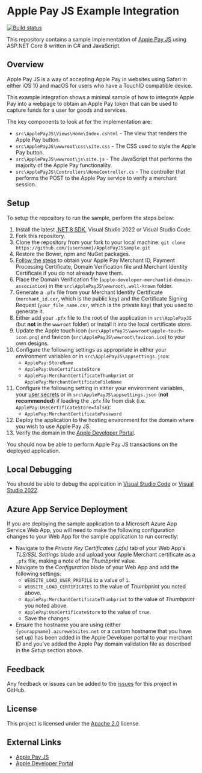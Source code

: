 # Apple Pay JS Example Integration

[![Build status](https://github.com/justeattakeaway/ApplePayJSSample/actions/workflows/build.yml/badge.svg?branch=main&event=push)](https://github.com/justeattakeaway/ApplePayJSSample/actions/workflows/build.yml?query=branch%3Amain+event%3Apush)

This repository contains a sample implementation of [Apple Pay JS](https://developer.apple.com/reference/applepayjs/) using ASP.NET Core 8 written in C# and JavaScript.

## Overview

Apple Pay JS is a way of accepting Apple Pay in websites using Safari in either iOS 10 and macOS for users who have a TouchID compatible device.

This example integration shows a minimal sample of how to integrate Apple Pay into a webpage to obtain an Apple Pay token that can be used to capture funds for a user for goods and services.

The key components to look at for the implementation are:

* `src\ApplePayJS\Views\Home\Index.cshtml` - The view that renders the Apple Pay button.
* `src\ApplePayJS\wwwroot\css\site.css` - The CSS used to style the Apple Pay button.
* `src\ApplePayJS\wwwroot\js\site.js` - The JavaScript that performs the majority of the Apple Pay functionality.
* `src\ApplePayJS\Controllers\HomeController.cs` - The controller that performs the POST to the Apple Pay service to verify a merchant session.

## Setup

To setup the repository to run the sample, perform the steps below:

  1. Install the latest [.NET 8 SDK](https://www.microsoft.com/net/download/core), Visual Studio 2022 or Visual Studio Code.
  1. Fork this repository.
  1. Clone the repository from your fork to your local machine: `git clone https://github.com/{username}/ApplePayJSSample.git`
  1. Restore the Bower, npm and NuGet packages.
  1. [Follow the steps](https://developer.apple.com/reference/applepayjs#2193397) to obtain your Apple Pay Merchant ID, Payment Processing Certificate, Domain Verification file and Merchant Identity Certificate if you do not already have them.
  1. Place the Domain Verification file (`apple-developer-merchantid-domain-association`) in the `src\ApplePayJS\wwwroot\.well-known` folder.
  1. Generate a `.pfx` file from your Merchant Identity Certificate (`merchant_id.cer`, which is the public key) and the Certificate Signing Request (`your_file_name.csr`, which is the private key) that you used to generate it.
  1. Either add your `.pfx` file to the root of the application in `src\ApplePayJS` (but **not** in the `wwwroot` folder) or install it into the local certificate store.
  1. Update the Apple touch icon (`src\ApplePayJS\wwwroot\apple-touch-icon.png`) and favicon (`src\ApplePayJS\wwwroot\favicon.ico`) to your own designs.
  1. Configure the following settings as appropriate in either your environment variables or in `src\ApplePayJS\appsettings.json`:
      * `ApplePay:StoreName`
      * `ApplePay:UseCertificateStore`
      * `ApplePay:MerchantCertificateThumbprint` or `ApplePay:MerchantCertificateFileName`
  1. Configure the following setting in either your environment variables, your [user secrets](https://docs.asp.net/en/latest/security/app-secrets.html#secret-manager) or in `src\ApplePayJS\appsettings.json` (**not recommended**) if loading the `.pfx` file from disk (i.e. `ApplePay:UseCertificateStore=false`):
      * `ApplePay:MerchantCertificatePassword`
  1. Deploy the application to the hosting environment for the domain where you wish to use Apple Pay JS.
  1. Verify the domain in the [Apple Developer Portal](https://developer.apple.com/account/).

You should now be able to perform Apple Pay JS transactions on the deployed application.

## Local Debugging

You should be able to debug the application in [Visual Studio Code](https://code.visualstudio.com/) or [Visual Studio 2022](https://www.visualstudio.com/downloads/).

## Azure App Service Deployment

If you are deploying the sample application to a Microsoft Azure App Service Web App, you will need to make the following configuration changes to your Web App for the sample application to run correctly:

* Navigate to the _Private Key Certificates (.pfx)_ tab of your Web App's _TLS/SSL Settings_ blade and upload your Apple Merchant certificate as a `.pfx` file, making a note of the _Thumbprint_ value.
* Navigate to the _Configuration_ blade of your Web App and add the following settings:
  * `WEBSITE_LOAD_USER_PROFILE` to a value of `1`.
  * `WEBSITE_LOAD_CERTIFICATES` to the value of _Thumbprint_ you noted above.
  * `ApplePay:MerchantCertificateThumbprint` to the value of _Thumbprint_ you noted above.
  * `ApplePay:UseCertificateStore` to the value of `true`.
  * Save the changes.
* Ensure the hostname you are using (either `{yourappname}.azurewebsites.net` or a custom hostname that you have set up) has been added in the Apple Developer portal to your merchant ID and you've added the Apple Pay domain validation file as described in the _Setup_ section above.

## Feedback

Any feedback or issues can be added to the [issues](https://github.com/justeattakeaway/ApplePayJSSample/issues) for this project in GitHub.

## License

This project is licensed under the [Apache 2.0](https://github.com/justeattakeaway/ApplePayJSSample/blob/main/LICENSE) license.

## External Links

* [Apple Pay JS](https://developer.apple.com/reference/applepayjs)
* [Apple Developer Portal](https://developer.apple.com/account/)
